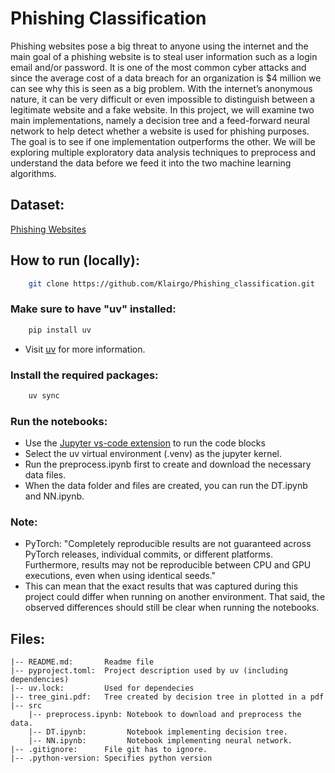 # Phishing Classification
Phishing websites pose a big threat to anyone using the internet and the main goal of a phishing website is to steal user information such as a login email and/or password. It is one of the most common cyber attacks and since the average cost of a data breach for an organization is $4 million we can see why this is seen as a big problem. With the internet’s anonymous nature, it can be very difficult or even impossible to distinguish between a legitimate website and a fake website.  In this project, we will examine two main implementations, namely a decision tree and a feed-forward neural network to help detect whether a website is used for phishing purposes. The goal is to see if one implementation outperforms the other. We will be exploring multiple exploratory data analysis techniques to preprocess and understand the data before we feed it into the two machine learning algorithms.

## Dataset:

[Phishing Websites](https://archive.ics.uci.edu/dataset/327/phishing+websites)

## How to run (locally):
```bash
    git clone https://github.com/Klairgo/Phishing_classification.git
```

### Make sure to have "uv" installed:
```bash
    pip install uv
```
- Visit [uv](https://docs.astral.sh/uv/) for more information.

### Install the required packages:
```bash
    uv sync
```

### Run the notebooks:

- Use the [Jupyter vs-code extension](https://github.com/Microsoft/vscode-jupyter) to run the code blocks
- Select the uv virtual environment (.venv) as the jupyter kernel.
- Run the preprocess.ipynb first to create and download the necessary data files. 
- When the data folder and files are created, you can run the DT.ipynb and NN.ipynb.

### Note:
- PyTorch: "Completely reproducible results are not guaranteed across PyTorch releases, individual commits, or different platforms. Furthermore, results may not be reproducible between CPU and GPU executions, even when using identical seeds."
- This can mean that the exact results that was captured during this project could differ when running on another environment. That said, the observed differences should still be clear when running the notebooks.

## Files:
    |-- README.md:       Readme file
    |-- pyproject.toml:  Project description used by uv (including dependencies)
    |-- uv.lock:         Used for dependecies 
    |-- tree_gini.pdf:   Tree created by decision tree in plotted in a pdf
    |-- src
        |-- preprocess.ipynb: Notebook to download and preprocess the data.
        |-- DT.ipynb:         Notebook implementing decision tree.
        |-- NN.ipynb:         Notebook implementing neural network.
    |-- .gitignore:      File git has to ignore.
    |-- .python-version: Specifies python version

